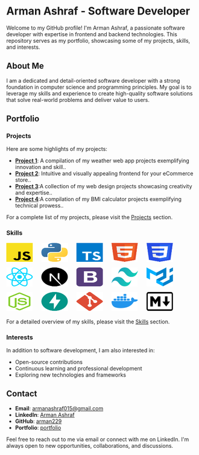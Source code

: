# Arman Ashraf - Software Developer

Welcome to my GitHub profile! I'm Arman Ashraf, a passionate software developer with expertise in frontend and backend technologies. This repository serves as my portfolio, showcasing some of my projects, skills, and interests.

## About Me

I am a dedicated and detail-oriented software developer with a strong foundation in computer science and programming principles. My goal is to leverage my skills and experience to create high-quality software solutions that solve real-world problems and deliver value to users.

## Portfolio

### Projects

Here are some highlights of my projects:

- **[Project 1](https://weatherinfo24.netlify.app/)**: A compilation of my weather web app projects exemplifying innovation and skill..
- **[Project 2](https://my-shopping-website-assignment.vercel.app/)**: Intuitive and visually appealing frontend for your eCommerce store..
- **[Project 3](https://piaicwebtodo.vercel.app/)**:A collection of my web design projects showcasing creativity and expertise..
-  **[Project 4](https://bmicalculator-arman.netlify.app/)**:A compilation of my BMI calculator projects exemplifying technical prowess..


For a complete list of my projects, please visit the [Projects](./projects) section.
### Skills
<div style="display: flex; align-items: center; flex-wrap: wrap; gap:15px; margin-bottom:20px">
  <img src="./skills/javascript.svg" alt="JavaScript Icon" style="width: 70px; height: 50px; margin-right: 8px;">
  <img src="./skills/python.svg" alt="Python Icon" style="width: 70px; height: 50px; margin-right: 8px;">
  <img src="./skills/typescript.svg" alt="TypeScript Icon" style="width: 70px; height: 50px; margin-right: 8px;">
  <img src="./skills/html.svg" alt="HTML Icon" style="width: 70px; height: 50px; margin-right: 8px;">
  <img src="./skills/css.svg" alt="CSS Icon" style="width: 70px; height: 50px; margin-right: 8px;">
  <img src="./skills/react.svg" alt="React Icon" style="width: 70px; height: 50px; margin-right: 8px;">
  <img src="./skills/nextJS.svg" alt="Next.js Icon" style="width: 70px; height: 50px; margin-right: 8px;">
  <img src="./skills/bootstrap.svg" alt="Bootstrap Icon" style="width: 70px; height: 50px; margin-right: 8px;">
  <img src="./skills/tailwind.svg" alt="Tailwind CSS Icon" style="width: 70px; height: 50px; margin-right: 8px;">
  <img src="./skills/materialui.svg" alt="Material UI Icon" style="width: 70px; height: 50px; margin-right: 8px;">
  <img src="./skills/Nodejs.svg" alt="Node.js Icon" style="width: 70px; height: 50px; margin-right: 8px;">
  <img src="./skills/fastapi.svg" alt="FastApi Icon" style="width: 70px; height: 50px; margin-right: 8px;">
  <img src="./skills/git.svg" alt="Git Icon" style="width: 70px; height: 50px; margin-right: 8px;">
  <img src="./skills/docker.svg" alt="Docker Icon" style="width: 70px; height: 50px; margin-right: 8px;">
  <img src="./skills/markdown.svg" alt="Markdown Icon" style="width: 70px; height: 50px; margin-right: 8px;">
</div>

For a detailed overview of my skills, please visit the [Skills](./skills) section.




### Interests

In addition to software development, I am also interested in:

- Open-source contributions
- Continuous learning and professional development
- Exploring new technologies and frameworks

## Contact

- **Email**: [armanashraf015@gmail.com](mailto:armanashraf015@gmail.com)
- **LinkedIn**: [Arman Ashraf](https://www.linkedin.com/in/arman-ashraf-427951219/)
- **GitHub**: [arman229](https://github.com/arman229)
- **Portfolio**: [portfolio](https://www.yourportfoliosite.com)

Feel free to reach out to me via email or connect with me on LinkedIn. I'm always open to new opportunities, collaborations, and discussions.
 